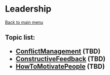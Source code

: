 <H1>Leadership</h1>

[Back to main menu](..%2FREADME.md)

<h2>

Topic list:
* [ConflictManagement](education%2FConflictManagement.md) (TBD)
* [ConstructiveFeedback](education%2FConstructiveFeedback.md) (TBD)
* [HowToMotivatePeople](education%2FHowToMotivatePeople.md) (TBD)

</h2>